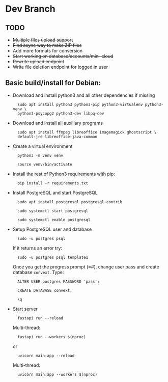 # Dev Branch

## TODO

- ~~Multiple files upload support~~
- ~~Find async way to make ZIP files~~
- Add more formats for conversion
- ~~Start working on database/accounts/mini-cloud~~
- ~~Rewrite upload endpoint~~
- Write file deletion endpoint for logged in user

## Basic build/install for Debian:
- Download and install python3 and all other dependencies if missing
        
        sudo apt install python3 python3-pip python3-virtualenv python3-venv \
        python3-psycopg2 python3-dev libpq-dev

- Download and install all auxiliary programs

        sudo apt install ffmpeg libreoffice imagemagick ghostscript \
        default-jre libreoffice-java-common

- Create a virtual environment
        
        python3 -m venv venv

        source venv/bin/activate

- Install the rest of Python3 requirements with pip:
        
        pip install -r requirements.txt

- Install PostgreSQL and start PostgreSQL

        sudo apt install postgresql postgresql-contrib

        sudo systemctl start postgresql

        sudo systemctl enable postgresql

- Setup PostgreSQL user and database
        
        sudo -u postgres psql

    If it returns an error try:
        
        sudo -u postgres psql template1

    Once you get the progress prompt (=#), 
    change user pass and create database `convext`. 
    Type:
        
        ALTER USER postgres PASSWORD 'pass';

        CREATE DATABASE convext;

        \q

- Start server
        
        fastapi run --reload

    Multi-thread:

        fastapi run --workers $(nproc)

    or

        uvicorn main:app --reload

    Multi-thread:

        uvicorn main:app --workers $(nproc)

